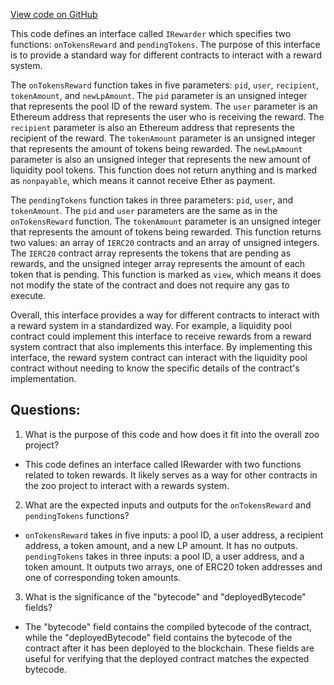 [View code on GitHub](zoo-labs/zoo/blob/master/contracts/artifacts/src/interfaces/IRewarder.sol/IRewarder.json)

This code defines an interface called `IRewarder` which specifies two functions: `onTokensReward` and `pendingTokens`. The purpose of this interface is to provide a standard way for different contracts to interact with a reward system. 

The `onTokensReward` function takes in five parameters: `pid`, `user`, `recipient`, `tokenAmount`, and `newLpAmount`. The `pid` parameter is an unsigned integer that represents the pool ID of the reward system. The `user` parameter is an Ethereum address that represents the user who is receiving the reward. The `recipient` parameter is also an Ethereum address that represents the recipient of the reward. The `tokenAmount` parameter is an unsigned integer that represents the amount of tokens being rewarded. The `newLpAmount` parameter is also an unsigned integer that represents the new amount of liquidity pool tokens. This function does not return anything and is marked as `nonpayable`, which means it cannot receive Ether as payment.

The `pendingTokens` function takes in three parameters: `pid`, `user`, and `tokenAmount`. The `pid` and `user` parameters are the same as in the `onTokensReward` function. The `tokenAmount` parameter is an unsigned integer that represents the amount of tokens being rewarded. This function returns two values: an array of `IERC20` contracts and an array of unsigned integers. The `IERC20` contract array represents the tokens that are pending as rewards, and the unsigned integer array represents the amount of each token that is pending. This function is marked as `view`, which means it does not modify the state of the contract and does not require any gas to execute.

Overall, this interface provides a way for different contracts to interact with a reward system in a standardized way. For example, a liquidity pool contract could implement this interface to receive rewards from a reward system contract that also implements this interface. By implementing this interface, the reward system contract can interact with the liquidity pool contract without needing to know the specific details of the contract's implementation.
## Questions: 
 1. What is the purpose of this code and how does it fit into the overall zoo project?
- This code defines an interface called IRewarder with two functions related to token rewards. It likely serves as a way for other contracts in the zoo project to interact with a rewards system.

2. What are the expected inputs and outputs for the `onTokensReward` and `pendingTokens` functions?
- `onTokensReward` takes in five inputs: a pool ID, a user address, a recipient address, a token amount, and a new LP amount. It has no outputs. `pendingTokens` takes in three inputs: a pool ID, a user address, and a token amount. It outputs two arrays, one of ERC20 token addresses and one of corresponding token amounts.

3. What is the significance of the "bytecode" and "deployedBytecode" fields?
- The "bytecode" field contains the compiled bytecode of the contract, while the "deployedBytecode" field contains the bytecode of the contract after it has been deployed to the blockchain. These fields are useful for verifying that the deployed contract matches the expected bytecode.